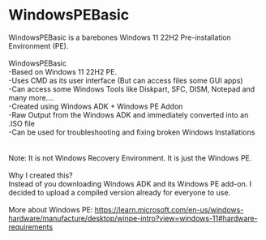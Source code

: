 # WindowsPEBasic
WindowsPEBasic is a barebones Windows 11 22H2 Pre-installation Environment (PE).
<br>
<br>
WindowsPEBasic
<br>
-Based on Windows 11 22H2 PE.
<br>
-Uses CMD as its user interface (But can access files some GUI apps)
<br>
-Can access some Windows Tools like Diskpart, SFC, DISM, Notepad and many more....
<br>
-Created using Windows ADK + Windows PE Addon
<br>
-Raw Output from the Windows ADK and immediately converted into an .ISO file
<br>
-Can be used for troubleshooting and fixing broken Windows Installations
<br>
<br>
<br>
Note: It is not Windows Recovery Environment. It is just the Windows PE.
<br>
<br>
Why I created this?
<br>
Instead of you downloading Windows ADK and its Windows PE add-on. I decided to upload a compiled version already for everyone to use.
<br>
<br>
More about Windows PE: https://learn.microsoft.com/en-us/windows-hardware/manufacture/desktop/winpe-intro?view=windows-11#hardware-requirements
